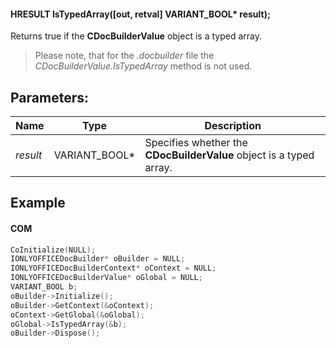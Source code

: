 #### HRESULT IsTypedArray(\[out, retval] VARIANT\_BOOL\* result);

Returns true if the **CDocBuilderValue** object is a typed array.

> Please note, that for the *.docbuilder* file the *CDocBuilderValue.IsTypedArray* method is not used.

## Parameters:

| Name     | Type            | Description                                                         |
| -------- | --------------- | ------------------------------------------------------------------- |
| *result* | VARIANT\_BOOL\* | Specifies whether the **CDocBuilderValue** object is a typed array. |

## Example

#### COM

```c++
CoInitialize(NULL);
IONLYOFFICEDocBuilder* oBuilder = NULL;
IONLYOFFICEDocBuilderContext* oContext = NULL;
IONLYOFFICEDocBuilderValue* oGlobal = NULL;
VARIANT_BOOL b;
oBuilder->Initialize();
oBuilder->GetContext(&oContext);
oContext->GetGlobal(&oGlobal);
oGlobal->IsTypedArray(&b);
oBuilder->Dispose();
```
